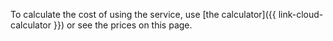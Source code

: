 To calculate the cost of using the service, use [the calculator]({{ link-cloud-calculator }}) or see the prices on this page.

